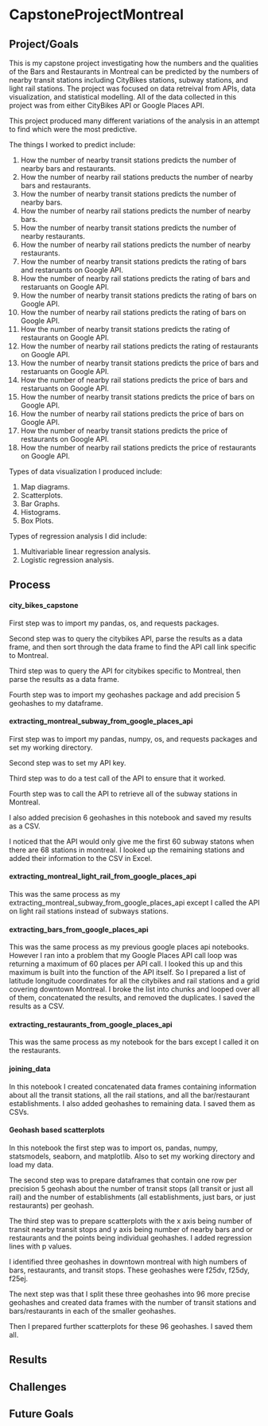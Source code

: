 # CapstoneProjectMontreal

## Project/Goals

This is my capstone project investigating how the numbers and the qualities of the Bars and Restaurants in Montreal can be predicted by the numbers of nearby transit stations including CityBikes stations, subway stations, and light rail stations.
The project was focused on data retreival from APIs, data visualization, and statistical modelling. All of the data collected in this project was from either CityBikes API or Google Places API.

This project produced many different variations of the analysis in an attempt to find which were the most predictive.

The things I worked to predict include:
1. How the number of nearby transit stations predicts the number of nearby bars and restaurants.
2. How the number of nearby rail stations preducts the number of nearby bars and restaurants.
3. How the number of nearby transit stations predicts the number of nearby bars.
4. How the number of nearby rail stations predicts the number of nearby bars.
5. How the number of nearby transit stations predicts the number of nearby restaurants.
6. How the number of nearby rail stations predicts the number of nearby restaurants.
7. How the number of nearby transit stations predicts the rating of bars and restaruants on Google API.
8. How the number of nearby rail stations predicts the rating of bars and restaruants on Google API.
9. How the number of nearby transit stations predicts the rating of bars on Google API.
10. How the number of nearby rail stations predicts the rating of bars on Google API.
11. How the number of nearby transit stations predicts the rating of restaurants on Google API.
12. How the number of nearby rail stations predicts the rating of restaurants on Google API.
13. How the number of nearby transit stations predicts the price of bars and restaruants on Google API.
14. How the number of nearby rail stations predicts the price of bars and restaruants on Google API.
15. How the number of nearby transit stations predicts the price of bars on Google API.
16. How the number of nearby rail stations predicts the price of bars on Google API.
17. How the number of nearby transit stations predicts the price of restaurants on Google API.
18. How the number of nearby rail stations predicts the price of restaurants on Google API.

Types of data visualization I produced include:

1. Map diagrams.
2. Scatterplots.
3. Bar Graphs.
4. Histograms.
5. Box Plots.

Types of regression analysis I did include:

1. Multivariable linear regression analysis.
2. Logistic regression analysis.

## Process

#### city_bikes_capstone

First step was to import my pandas, os, and requests packages.

Second step was to query the citybikes API, parse the results as a data frame, and then sort through the data frame to find the API call link specific to Montreal.

Third step was to query the API for citybikes specific to Montreal, then parse the results as a data frame.

Fourth step was to import my geohashes package and add precision 5 geohashes to my dataframe.

#### extracting_montreal_subway_from_google_places_api

First step was to import my pandas, numpy, os, and requests packages and set my working directory.

Second step was to set my API key.

Third step was to do a test call of the API to ensure that it worked.

Fourth step was to call the API to retrieve all of the subway stations in Montreal.

I also added precision 6 geohashes in this notebook and saved my results as a CSV.

I noticed that the API would only give me the first 60 subway statons when there are 68 stations in montreal. I looked up the remaining stations and added their information to the CSV in Excel.

#### extracting_montreal_light_rail_from_google_places_api

This was the same process as my extracting_montreal_subway_from_google_places_api except I called the API on light rail stations instead of subways stations.

#### extracting_bars_from_google_places_api

This was the same process as my previous google places api notebooks. However I ran into a problem that my Google Places API call loop was returning a maximum of 60 places per API call. I looked this up and this maximum is built into the function of the API itself.
So I prepared a list of latitude longitude coordinates for all the citybikes and rail stations and a grid covering downtown Montreal. I broke the list into chunks and looped over all of them, concatenated the results, and removed the duplicates. I saved the results as a CSV.

#### extracting_restaurants_from_google_places_api

This was the same process as my notebook for the bars except I called it on the restaurants.

#### joining_data

In this notebook I created concatenated data frames containing information about all the transit stations, all the rail stations, and all the bar/restaurant establishments. I also added geohashes to remaining data. I saved them as CSVs.

#### Geohash based scatterplots

In this notebook the first step was to import os, pandas, numpy, statsmodels, seaborn, and matplotlib. Also to set my working directory and load my data.

The second step was to prepare dataframes that contain one row per precision 5 geohash about the number of transit stops (all transit or just all rail) and the number of establishments (all establishments, just bars, or just restaurants) per geohash.

The third step was to prepare scatterplots with the x axis being number of transit nearby transit stops and y axis being number of nearby bars and or restaurants and the points being individual geohashes. I added regression lines with p values.

I identified three geohashes in downtown montreal with high numbers of bars, restaurants, and transit stops. These geohashes were f25dv, f25dy, f25ej.

The next step was that I split these three geohashes into 96 more precise geohashes and created data frames with the number of transit stations and bars/restaurants in each of the smaller geohashes.

Then I prepared further scatterplots for these 96 geohashes. I saved them all.

## Results

## Challenges

## Future Goals
